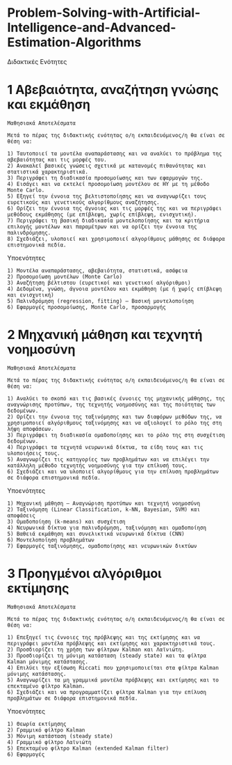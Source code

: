 # Problem-Solving-with-Artificial-Intelligence-and-Advanced-Estimation-Algorithms

 Διδακτικές Ενότητες

   # 1 Αβεβαιότητα, αναζήτηση γνώσης και εκμάθηση
    Μαθησιακά Αποτελέσματα

    Μετά το πέρας της διδακτικής ενότητας ο/η εκπαιδευόμενος/η θα είναι σε θέση να:

    1) Ταυτοποιεί τα μοντέλα αναπαράστασης και να αναλύει το πρόβλημα της αβεβαιότητας και τις μορφές του.
    2) Ανακαλεί βασικές γνώσεις σχετικά με κατανομές πιθανότητας και στατιστικά χαρακτηριστικά.
    3) Περιγράφει τη διαδικασία προσομοίωσης και των εφαρμογών της.
    4) Εισάγει και να εκτελεί προσομοίωση μοντέλου σε ΗΥ με τη μέθοδο Monte Carlo.
    5) Εξηγεί την έννοια της βελτιστοποίησης και να αναγνωρίζει τους ευρετικούς και γενετικούς αλγορίθμους αναζήτησης.
    6) Ορίζει την έννοια της άγνοιας και τις μορφές της και να περιγράφει μεθόδους εκμάθησης (με επίβλεψη, χωρίς επίβλεψη, ενισχυτική).
    7) Περιγράφει τη βασική διαδικασία μοντελοποίησης και τα κριτήρια επιλογής μοντέλων και παραμέτρων και να ορίζει την έννοια της παλινδρόμησης.
    8) Σχεδιάζει, υλοποιεί και χρησιμοποιεί αλγορίθμους μάθησης σε διάφορα επιστημονικά πεδία.
    
   Υποενότητες

    1) Μοντέλα αναπαράστασης, αβεβαιότητα, στατιστικά, ασάφεια
    2) Προσομοίωση μοντέλων (Monte Carlo)
    3) Αναζήτηση βέλτιστου (ευρετικοί και γενετικοί αλγόριθμοι)
    4) Δεδομένα, γνώση, άγνοια μοντέλου και εκμάθηση (με ή χωρίς επίβλεψη και ενισχυτική)
    5) Παλινδρόμηση (regression, fitting) – Βασική μοντελοποίηση
    6) Εφαρμογές προσομοίωσης, Monte Carlo, προσαρμογής
   # 2 Μηχανική μάθηση και τεχνητή νοημοσύνη
    Μαθησιακά Αποτελέσματα

    Μετά το πέρας της διδακτικής ενότητας ο/η εκπαιδευόμενος/η θα είναι σε θέση να:

    1) Αναλύει το σκοπό και τις βασικές έννοιες της μηχανικής μάθησης, της αναγνώρισης προτύπων, της τεχνητής νοημοσύνης και της ποιότητας των δεδομένων.
    2) Ορίζει την έννοια της ταξινόμησης και των διαφόρων μεθόδων της, να χρησιμοποιεί αλγόριθμους ταξινόμησης και να αξιολογεί το ρόλο της στη λήψη αποφάσεων.
    3) Περιγράφει τη διαδικασία ομαδοποίησης και το ρόλο της στη συσχέτιση δεδομένων.
    4) Περιγράφει τα τεχνητά νευρωνικά δίκτυα, τα είδη τους και τις υλοποιήσεις τους.
    5) Αναγνωρίζει τις κατηγορίες των προβλημάτων και να επιλέγει την κατάλληλη μέθοδο τεχνητής νοημοσύνης για την επίλυσή τους.
    6) Σχεδιάζει και να υλοποιεί αλγορίθμους για την επίλυση προβλημάτων σε διάφορα επιστημονικά πεδία.
    
   Υποενότητες

    1) Μηχανική μάθηση – Αναγνώριση προτύπων και τεχνητή νοημοσύνη
    2) Ταξινόμηση (Linear Classification, k-NN, Bayesian, SVM) και αποφάσεις
    3) Ομαδοποίηση (k-means) και συσχέτιση
    4) Νευρωνικά δίκτυα για παλινδρόμηση, ταξινόμηση και ομαδοποίηση
    5) Βαθειά εκμάθηση και συνελικτικά νευρωνικά δίκτυα (CNN)
    6) Μοντελοποίηση προβλημάτων
    7) Εφαρμογές ταξινόμησης, ομαδοποίησης και νευρωνικών δικτύων
   # 3 Προηγμένοι αλγόριθμοι εκτίμησης
    Μαθησιακά Αποτελέσματα

    Μετά το πέρας της διδακτικής ενότητας ο/η εκπαιδευόμενος/η θα είναι σε θέση να:

    1) Επεξηγεί τις έννοιες της πρόβλεψης και της εκτίμησης και να περιγράφει μοντέλα πρόβλεψης και εκτίμησης και χαρακτηριστικά τους.
    2) Προσδιορίζει τη χρήση των φίλτρων Kalman και Λαϊνιώτη.
    3) Προσδιορίζει τη μόνιμη κατάσταση (steady state) και τα φίλτρα Kalman μόνιμης κατάστασης.
    4) Επιλύει την εξίσωση Riccati που χρησιμοποιείται στα φίλτρα Kalman μόνιμης κατάστασης.
    5) Αναγνωρίζει τα μη γραμμικά μοντέλα πρόβλεψης και εκτίμησης και το επεκταμένο φίλτρο Kalman.
    6) Σχεδιάζει και να προγραμματίζει φίλτρα Kalman για την επίλυση προβλημάτων σε διάφορα επιστημονικά πεδία.
    
   Υποενότητες

    1) Θεωρία εκτίμησης
    2) Γραμμικό φίλτρο Kalman
    3) Μόνιμη κατάσταση (steady state)
    4) Γραμμικό φίλτρο Λαϊνιώτη
    5) Επεκταμένο φίλτρο Kalman (extended Kalman filter)
    6) Εφαρμογές
